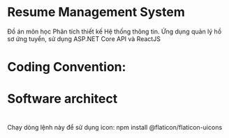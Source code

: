 # Resume Management System
Đồ án môn học Phân tích thiết kế Hệ thống thông tin. Ứng dụng quản lý hồ sơ ứng tuyển, sử dụng ASP.NET Core API và ReactJS

# Coding Convention:


# Software architect

#
Chạy dòng lệnh này để sử dụng icon:
npm install @flaticon/flaticon-uicons